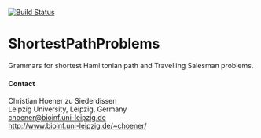 [![Build Status](https://travis-ci.org/choener/ShortestPathProblems.svg?branch=master)](https://travis-ci.org/choener/ShortestPathProblems)

# ShortestPathProblems

Grammars for shortest Hamiltonian path and Travelling Salesman problems.



#### Contact

Christian Hoener zu Siederdissen  
Leipzig University, Leipzig, Germany  
choener@bioinf.uni-leipzig.de  
http://www.bioinf.uni-leipzig.de/~choener/  

